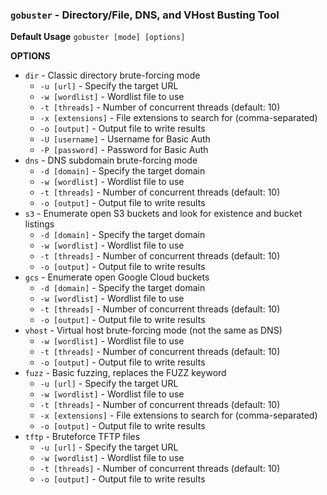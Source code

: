 ### `gobuster` - Directory/File, DNS, and VHost Busting Tool

**Default Usage** 
	`gobuster [mode] [options]`

**OPTIONS**
- `dir` - Classic directory brute-forcing mode
    - `-u [url]` - Specify the target URL
    - `-w [wordlist]` - Wordlist file to use
    - `-t [threads]` - Number of concurrent threads (default: 10)
    - `-x [extensions]` - File extensions to search for (comma-separated)
    - `-o [output]` - Output file to write results
    - `-U [username]` - Username for Basic Auth
    - `-P [password]` - Password for Basic Auth
- `dns` - DNS subdomain brute-forcing mode
    - `-d [domain]` - Specify the target domain
    - `-w [wordlist]` - Wordlist file to use
    - `-t [threads]` - Number of concurrent threads (default: 10)
    - `-o [output]` - Output file to write results
- `s3` - Enumerate open S3 buckets and look for existence and bucket listings
    - `-d [domain]` - Specify the target domain
    - `-w [wordlist]` - Wordlist file to use
    - `-t [threads]` - Number of concurrent threads (default: 10)
    - `-o [output]` - Output file to write results
- `gcs` - Enumerate open Google Cloud buckets
    - `-d [domain]` - Specify the target domain
    - `-w [wordlist]` - Wordlist file to use
    - `-t [threads]` - Number of concurrent threads (default: 10)
    - `-o [output]` - Output file to write results
- `vhost` - Virtual host brute-forcing mode (not the same as DNS)
    - `-w [wordlist]` - Wordlist file to use
    - `-t [threads]` - Number of concurrent threads (default: 10)
    - `-o [output]` - Output file to write results
- `fuzz` - Basic fuzzing, replaces the FUZZ keyword
    - `-u [url]` - Specify the target URL
    - `-w [wordlist]` - Wordlist file to use
    - `-t [threads]` - Number of concurrent threads (default: 10)
    - `-x [extensions]` - File extensions to search for (comma-separated)
    - `-o [output]` - Output file to write results
- `tftp` - Bruteforce TFTP files
    - `-u [url]` - Specify the target URL
    - `-w [wordlist]` - Wordlist file to use
    - `-t [threads]` - Number of concurrent threads (default: 10)
    - `-o [output]` - Output file to write results